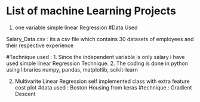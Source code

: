 # List of machine Learning Projects

1. one variable simple linear Regression
#Data Used

Salary_Data.csv : its a csv file which contains 30 datasets of employees and their respective experience

#Technique used : 1. Since the independent variable is only salary i have used simple linear Regression Technique.
                  2. The coding is done in python using libraries numpy, pandas, matplotlib, scikit-learn


2. Multivarite Linear Regression self implemented class with extra feature cost plot
  #data used : Boston Housing from keras
  #technique : Gradient Descent
